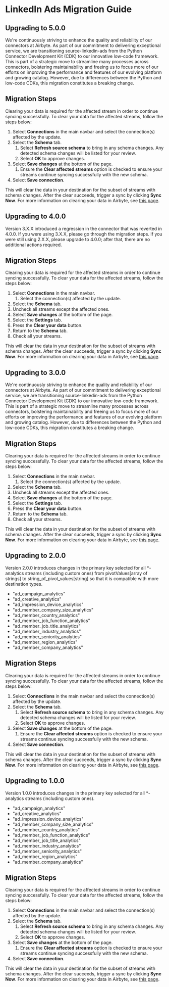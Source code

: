 # LinkedIn Ads Migration Guide

## Upgrading to 5.0.0

We're continuously striving to enhance the quality and reliability of our connectors at Airbyte. 
As part of our commitment to delivering exceptional service, we are transitioning source-linkedin-ads from 
the Python Connector Development Kit (CDK) to our innovative low-code framework. This is part of a strategic move 
to streamline many processes across connectors, bolstering maintainability and freeing us to focus more of our efforts 
on improving the performance and features of our evolving platform and growing catalog. However, due to differences 
between the Python and low-code CDKs, this migration constitutes a breaking change.

## Migration Steps

Clearing your data is required for the affected stream in order to continue syncing successfully. To clear your data 
for the affected streams, follow the steps below:

1. Select **Connections** in the main navbar and select the connection(s) affected by the update.
2. Select the **Schema** tab.
   1. Select **Refresh source schema** to bring in any schema changes. Any detected schema changes will be listed for your review.
   2. Select **OK** to approve changes.
3. Select **Save changes** at the bottom of the page.
   1. Ensure the **Clear affected streams** option is checked to ensure your streams continue syncing successfully with the new schema.
4. Select **Save connection**.

This will clear the data in your destination for the subset of streams with schema changes. After the clear succeeds, 
trigger a sync by clicking **Sync Now**. For more information on clearing your data in Airbyte, 
see [this page](https://docs.airbyte.com/operator-guides/reset).

## Upgrading to 4.0.0

Version 3.X.X introduced a regression in the connector that was reverted in 4.0.0. If you were using 3.X.X, please go through the migration steps. If you were still using 2.X.X, please upgrade to 4.0.0; after that, there are no additional actions required.

## Migration Steps

Clearing your data is required for the affected streams in order to continue syncing successfully. To clear your data 
for the affected streams, follow the steps below:

1. Select **Connections** in the main navbar.
   1. Select the connection(s) affected by the update.
2. Select the **Schema** tab.
3. Uncheck all streams except the affected ones.
4. Select **Save changes** at the bottom of the page.
5. Select the **Settings** tab.
6. Press the **Clear your data** button.
7. Return to the **Schema** tab.
8. Check all your streams.

This will clear the data in your destination for the subset of streams with schema changes. After the clear succeeds, 
trigger a sync by clicking **Sync Now**. For more information on clearing your data in Airbyte, 
see [this page](https://docs.airbyte.com/operator-guides/reset).

## Upgrading to 3.0.0

We're continuously striving to enhance the quality and reliability of our connectors at Airbyte. 
As part of our commitment to delivering exceptional service, we are transitioning source-linkedin-ads from 
the Python Connector Development Kit (CDK) to our innovative low-code framework. This is part of a strategic move 
to streamline many processes across connectors, bolstering maintainability and freeing us to focus more of our efforts 
on improving the performance and features of our evolving platform and growing catalog. However, due to differences 
between the Python and low-code CDKs, this migration constitutes a breaking change.

## Migration Steps

Clearing your data is required for the affected streams in order to continue syncing successfully. To clear your data 
for the affected streams, follow the steps below:

1. Select **Connections** in the main navbar.
   1. Select the connection(s) affected by the update.
2. Select the **Schema** tab.
3. Uncheck all streams except the affected ones.
4. Select **Save changes** at the bottom of the page.
5. Select the **Settings** tab.
6. Press the **Clear your data** button.
7. Return to the **Schema** tab.
8. Check all your streams.

This will clear the data in your destination for the subset of streams with schema changes. After the clear succeeds, 
trigger a sync by clicking **Sync Now**. For more information on clearing your data in Airbyte, 
see [this page](https://docs.airbyte.com/operator-guides/reset).

## Upgrading to 2.0.0

Version 2.0.0 introduces changes in the primary key selected for all \*-analytics streams (including custom ones) from 
pivotValues[array of strings] to string_of_pivot_values[string] so that it is compatible with more destination types.

- "ad_campaign_analytics"
- "ad_creative_analytics"
- "ad_impression_device_analytics"
- "ad_member_company_size_analytics"
- "ad_member_country_analytics"
- "ad_member_job_function_analytics"
- "ad_member_job_title_analytics"
- "ad_member_industry_analytics"
- "ad_member_seniority_analytics"
- "ad_member_region_analytics"
- "ad_member_company_analytics"

## Migration Steps

Clearing your data is required for the affected streams in order to continue syncing successfully. To clear your data 
for the affected streams, follow the steps below:

1. Select **Connections** in the main navbar and select the connection(s) affected by the update.
2. Select the **Schema** tab.
   1. Select **Refresh source schema** to bring in any schema changes. Any detected schema changes will be listed for your review.
   2. Select **OK** to approve changes.
3. Select **Save changes** at the bottom of the page.
   1. Ensure the **Clear affected streams** option is checked to ensure your streams continue syncing successfully with the new schema.
4. Select **Save connection**.

This will clear the data in your destination for the subset of streams with schema changes. After the clear succeeds, 
trigger a sync by clicking **Sync Now**. For more information on clearing your data in Airbyte, see [this page](/operator-guides/clear).

## Upgrading to 1.0.0

Version 1.0.0 introduces changes in the primary key selected for all \*-analytics streams (including custom ones).

- "ad_campaign_analytics"
- "ad_creative_analytics"
- "ad_impression_device_analytics"
- "ad_member_company_size_analytics"
- "ad_member_country_analytics"
- "ad_member_job_function_analytics"
- "ad_member_job_title_analytics"
- "ad_member_industry_analytics"
- "ad_member_seniority_analytics"
- "ad_member_region_analytics"
- "ad_member_company_analytics"

## Migration Steps

Clearing your data is required for the affected streams in order to continue syncing successfully. To clear your data 
for the affected streams, follow the steps below:

1. Select **Connections** in the main navbar and select the connection(s) affected by the update.
2. Select the **Schema** tab.
   1. Select **Refresh source schema** to bring in any schema changes. Any detected schema changes will be listed for your review.
   2. Select **OK** to approve changes.
3. Select **Save changes** at the bottom of the page.
   1. Ensure the **Clear affected streams** option is checked to ensure your streams continue syncing successfully with the new schema.
4. Select **Save connection**.

This will clear the data in your destination for the subset of streams with schema changes. After the clear succeeds, 
trigger a sync by clicking **Sync Now**. For more information on clearing your data in Airbyte, see [this page](/operator-guides/clear).
